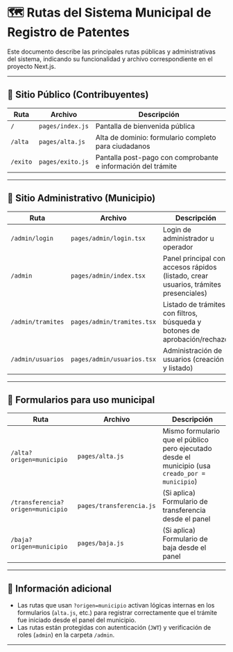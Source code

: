 # 🗺️ Rutas del Sistema Municipal de Registro de Patentes

Este documento describe las principales rutas públicas y administrativas del sistema, indicando su funcionalidad y archivo correspondiente en el proyecto Next.js.

---

## 🧾 Sitio Público (Contribuyentes)

| Ruta | Archivo | Descripción |
|------|---------|-------------|
| `/` | `pages/index.js` | Pantalla de bienvenida pública |
| `/alta` | `pages/alta.js` | Alta de dominio: formulario completo para ciudadanos |
| `/exito` | `pages/exito.js` | Pantalla post-pago con comprobante e información del trámite |

---

## 🔐 Sitio Administrativo (Municipio)

| Ruta | Archivo | Descripción |
|------|---------|-------------|
| `/admin/login` | `pages/admin/login.tsx` | Login de administrador u operador |
| `/admin` | `pages/admin/index.tsx` | Panel principal con accesos rápidos (listado, crear usuarios, trámites presenciales) |
| `/admin/tramites` | `pages/admin/tramites.tsx` | Listado de trámites con filtros, búsqueda y botones de aprobación/rechazo |
| `/admin/usuarios` | `pages/admin/usuarios.tsx` | Administración de usuarios (creación y listado) |

---

## 🧩 Formularios para uso municipal

| Ruta | Archivo | Descripción |
|------|---------|-------------|
| `/alta?origen=municipio` | `pages/alta.js` | Mismo formulario que el público pero ejecutado desde el municipio (usa `creado_por = municipio`) |
| `/transferencia?origen=municipio` | `pages/transferencia.js` | (Si aplica) Formulario de transferencia desde el panel |
| `/baja?origen=municipio` | `pages/baja.js` | (Si aplica) Formulario de baja desde el panel |

---

## 📁 Información adicional

- Las rutas que usan `?origen=municipio` activan lógicas internas en los formularios (`alta.js`, etc.) para registrar correctamente que el trámite fue iniciado desde el panel del municipio.
- Las rutas están protegidas con autenticación (`JWT`) y verificación de roles (`admin`) en la carpeta `/admin`.

---
